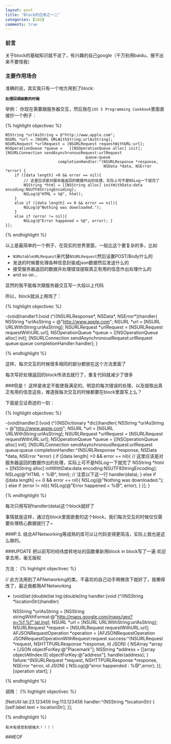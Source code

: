 ```yaml
---
layout: post
title: "Block的应用之一二"
categories: [iOS]
comments: true
---
```

### 前言
关于block的基础知识就不说了，有兴趣的自己google（千万别用baidu，搜不出来不要怪我）

### 主要作用场合
准确的说，其实我只有一个地方用到了block:

**```处理回调函数的时候```**

举例：
你现在需要跟服务器交互，然后我在```iOS 5 Programming Cookbook```里面直接抄一个例子：

{% highlight objectivec %}

    NSString *urlAsString = @"http://www.apple.com";
    NSURL *url = [NSURL URLWithString:urlAsString];
    NSURLRequest *urlRequest = [NSURLRequest requestWithURL:url]; 
    NSOperationQueue *queue = 	[[NSOperationQueue alloc] init];
    [NSURLConnection sendAsynchronousRequest:urlRequest 
                                       queue:queue 
                           completionHandler:^(NSURLResponse *response,
                                               NSData *data, NSError *error) {
        if ([data length] >0 && error == nil){
            // 这里应该是对服务器返回的数据作出的处理，实际上可不是NSLog一下就完了
            NSString *html = [[NSString alloc] initWithData:data encoding:NSUTF8StringEncoding];
            NSLog(@"HTML = %@", html); 
        }
        else if ([data length] == 0 && error == nil){
            NSLog(@"Nothing was downloaded.");
        }
        else if (error != nil){
            NSLog(@"Error happened = %@", error); }
    }];

{% endhighlight %}

以上是最简单的一个例子，在现实的世界里面，一般比这个要复杂的多，比如

-  ```NSMutableURLRequest```来代替```NSURLRequest```然后设置POST/Body什么的
-  发送的时候要处理各种信息封装成json数据然后发送什么的
-  接受服务器返回的数据并处理错误提取真正有用的信息作出处理什么的
-  and so on…

显然的我不能每次跟服务器交互写一大段以上代码

所以，block就派上用场了：

{% highlight objectivec %}

-(void)handler1:(void (^)(NSURLResponse*, NSData*, NSError*))handler{
    NSString *urlAsString = @"http://www.apple.com";
    NSURL *url = [NSURL URLWithString:urlAsString];
    NSURLRequest *urlRequest = [NSURLRequest requestWithURL:url]; 
	NSOperationQueue *queue = [[NSOperationQueue alloc] init];
    [NSURLConnection sendAsynchronousRequest:urlRequest 
                                       queue:queue 
                           completionHandler:handler];
}

{% endhighlight %}

这样，每次交互的时候很多相同的部分都放在这个方法里面了

每次写好处理返回的block传进去就行了，重复代码就减少了很多

###但是！
这样是肯定不能使我满足的。明显的每次错误的处理，以及提取出真正有用的信息这些，难道我每次交互的时候都要在block里面写上么？

下面是见证奇迹的一刻：

{% highlight objectivec %}

-(void)handler2:(void (^)(NSDictionary *dic))handler{
    NSString *urlAsString = @"http://www.apple.com";
    NSURL *url = [NSURL URLWithString:urlAsString];
    NSURLRequest *urlRequest = [NSURLRequest requestWithURL:url]; 
	NSOperationQueue *queue = [[NSOperationQueue alloc] init];
    [NSURLConnection sendAsynchronousRequest:urlRequest 
                                       queue:queue 
                           completionHandler:^(NSURLResponse *response,
                                               NSData *data, NSError *error) {
        if ([data length] >0 && error == nil){
            // 这里应该是对服务器返回的数据作出的处理，实际上可不是NSLog一下就完了
            NSString *html = [[NSString alloc] initWithData:data encoding:NSUTF8StringEncoding];
            NSLog(@"HTML = %@", html); 
			// 注意以下这一行
            handler(data);
        }
        else if ([data length] == 0 && error == nil){
            NSLog(@"Nothing was downloaded.");
        }
        else if (error != nil){
            NSLog(@"Error happened = %@", error); }
    }];
}

{% endhighlight %}

每次只用写好handler(data)这个block就好了

事情就是这样，通过在block里面嵌套的这个block，我们每次交互的时候仅仅需要处理核心数据就行了~

###P.S.
结合AFNetworking等成熟的库可以让代码变得更简洁，实际上我也是这么做的。

###UPDATE
把以前写的经纬度转地址的函数重新用block in block写了一遍
欢迎拿去用，毫无版权

方法：
{% highlight objectivec %}

// 此方法用到了AFNetworking的类，不喜欢的自己动手稍微改下就好了，我懒得改了，最近我都用AFNetworking
+ (void)lat:(double)lat 
        lng:(double)lng 
    handler:(void (^)(NSString *locationStr))handler{
    
    NSString *urlAsString = [NSString stringWithFormat:@"http://maps.google.com/maps/geo?q=%f,%f",lat,lng];
    NSURL *url = [NSURL URLWithString:urlAsString];
    NSURLRequest *request = [NSURLRequest requestWithURL:url]; 
    AFJSONRequestOperation *operation = 
    [AFJSONRequestOperation 
     JSONRequestOperationWithRequest:request 
     success:^(NSURLRequest *request, NSHTTPURLResponse *response, id JSON) {
         NSArray *array = [JSON objectForKey:@"Placemark"];
         NSString *address = [[array objectAtIndex:0] objectForKey:@"address"];
         handler(address);
     }
     failure:^(NSURLRequest *request, NSHTTPURLResponse *response, NSError *error, id JSON) {
         NSLog(@"error happended : %@",error);
     }];
    [operation start];
}

{% endhighlight %}

调用：
{% highlight objectivec %}

[NetUtil lat:23.123456 lng:113.123456 handler:^(NSString *locationStr) {
        [self.label.text = locationStr];
    }];

{% endhighlight %}

```有木有感觉到很强大！！！！```

###EOF

